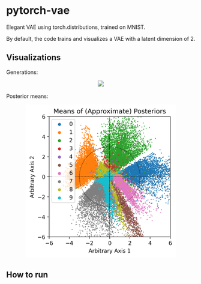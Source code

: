 # pytorch-vae
Elegant VAE using torch.distributions, trained on MNIST.

By default, the code trains and visualizes a VAE with a latent dimension of 2.

## Visualizations

Generations:

<p align="center">
<img src="https://user-images.githubusercontent.com/43589364/156720883-fc5d522d-2ab4-4ddd-af65-7c842221383a.png" width="400" >
</p>

Posterior means:

<p align="center">
<img src="src/posterior_means.png" width="400" >
</p>

## How to run


